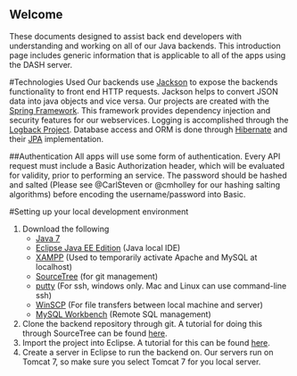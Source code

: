 ## Welcome
 These documents designed to assist back end developers with understanding and working on all of our Java backends. This introduction page includes generic information that is applicable to all of the apps using the DASH server.

#Technologies Used 
Our backends use [Jackson](http://wiki.fasterxml.com/JacksonHome) to expose the backends functionality to front end HTTP requests. Jackson helps to convert JSON data into java objects and vice versa. Our projects are created with the [Spring Framework](https://projects.spring.io/spring-framework/). This framework provides dependency injection and security features for our webservices. Logging is accomplished through the [Logback Project](http://logback.qos.ch/). Database access and ORM is done through [Hibernate](http://hibernate.org/) and their [JPA](http://www.oracle.com/technetwork/java/javaee/tech/persistence-jsp-140049.html) implementation. 

##Authentication
 All apps will use some form of authentication.  Every API request must include a Basic Authorization header, which will be evaluated for validity, prior to performing an service. The password should be hashed and salted (Please see @CarlSteven or @cmholley for our hashing salting algorithms) before encoding the username/password into Basic.

#Setting up your local development environment
1. Download the following
    + [Java 7](../How-To-Install-JAVA.md)
    + [Eclipse Java EE Edition](https://eclipse.org/downloads/) (Java local IDE)
    + [XAMPP](https://www.apachefriends.org/index.html) (Used to temporarily activate Apache and MySQL at localhost)
    + [SourceTree](https://www.sourcetreeapp.com/) (for git management)
    + [putty](http://www.chiark.greenend.org.uk/~sgtatham/putty/download.html) (For ssh, windows only. Mac and Linux can use command-line ssh)
    + [WinSCP](https://winscp.net/eng/download.php) (For file transfers between local machine and server)
    + [MySQL Workbench](https://www.mysql.com/products/workbench/) (Remote SQL management)
2. Clone the backend repository through git. A tutorial for doing this through SourceTree can be found [here](https://confluence.atlassian.com/bitbucket/clone-a-repository-223217891.html).
3. Import the project into Eclipse. A tutorial for this can be found [here](http://agile.csc.ncsu.edu/SEMaterials/tutorials/import_export/).
4. Create a server in Eclipse to run the backend on. Our servers run on Tomcat 7, so make sure you select Tomcat 7 for you local server. 